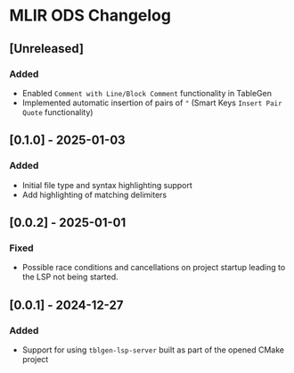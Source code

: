 <!-- Keep a Changelog guide -> https://keepachangelog.com -->

# MLIR ODS Changelog

## [Unreleased]
### Added
- Enabled `Comment with Line/Block Comment` functionality in TableGen
- Implemented automatic insertion of pairs of `"` (Smart Keys `Insert Pair Quote` functionality)

## [0.1.0] - 2025-01-03
### Added
- Initial file type and syntax highlighting support
- Add highlighting of matching delimiters

## [0.0.2] - 2025-01-01
### Fixed
- Possible race conditions and cancellations on project startup leading to the LSP not being started.

## [0.0.1] - 2024-12-27
### Added
- Support for using `tblgen-lsp-server` built as part of the opened CMake project
